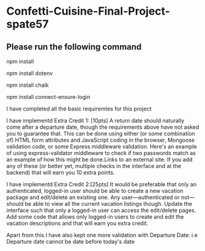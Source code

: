 # Confetti-Cuisine-Final-Project-spate57

## Please run the following command
npm install

npm install dotenv

npm install chalk

npm install connect-ensure-login


 I have completed all the basic requiremtes for this project

 I have implementd Extra Credit 1: [10pts] A return date should naturally come after a departure date, though the requirements above have not asked you to guarantee that. This can be done using either (or some combination of) HTML form attributes and JavaScript coding in the browser, Mongoose validation code, or some Express middleware validation. Here's an example of using express-validator middleware to check if two passwords match as an example of how this might be done.Links to an external site. If you add any of these (or better yet, multiple checks in the interface and at the backend) that will earn you 10 extra points.

 I have implementd Extra Credit 2:[25pts] It would be preferable that only an authenticated, logged-in user should be able to create a new vacation package and edit/delete an existing one. Any user—authenticated or not—should be able to view all the current vacation listings though. Update the interface such that only a logged-in user can access the edit/delete pages. Add some code that allows only logged-in users to create and edit the vacation descriptions and that will earn you extra credit.

 Apart from this I have also kept one more validation with Departure Date: i.e Departure date cannot be date before today's date

